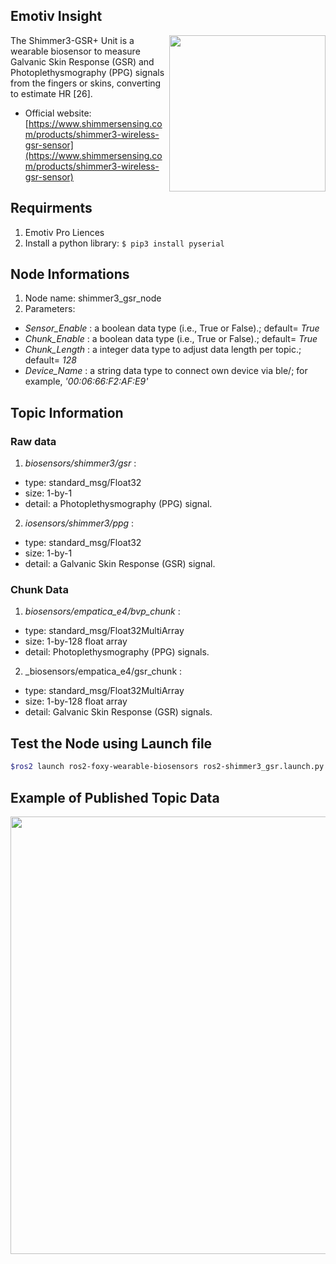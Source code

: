 ## Emotiv Insight
<img align="right" width="250" src="https://github.com/SMARTlab-Purdue/ros2-foxy-wearable-biosensors/blob/master/media/img/Shimmer%20GSR%202_1.png">
The Shimmer3-GSR+ Unit is a wearable biosensor to measure Galvanic Skin Response (GSR) and Photoplethysmography (PPG) signals from the fingers or skins, converting to estimate HR [26].


* Official website: [https://www.shimmersensing.com/products/shimmer3-wireless-gsr-sensor](https://www.shimmersensing.com/products/shimmer3-wireless-gsr-sensor)

## Requirments
1) Emotiv Pro Liences
2) Install a python library: ```$ pip3 install pyserial```

## Node Informations
1) Node name: shimmer3_gsr_node
2) Parameters:
  * _Sensor_Enable_ : a boolean data type (i.e., True or False).; default= _True_
  * _Chunk_Enable_ : a boolean data type (i.e., True or False).; default= _True_
  * _Chunk_Length_ : a integer data type to adjust data length per topic.; default= _128_
  * _Device_Name_ : a string data type to connect own device via ble/; for example, _'00:06:66:F2:AF:E9'_

## Topic Information
### Raw data
1) _biosensors/shimmer3/gsr_ : 
* type: standard_msg/Float32
* size: 1-by-1 
* detail: a Photoplethysmography (PPG) signal.
2) _iosensors/shimmer3/ppg_ :
* type: standard_msg/Float32
* size: 1-by-1 
* detail: a Galvanic Skin Response (GSR) signal. 

### Chunk Data
1) _biosensors/empatica_e4/bvp_chunk_ : 
* type: standard_msg/Float32MultiArray
* size: 1-by-128 float array
* detail: Photoplethysmography (PPG) signals.
2) _biosensors/empatica_e4/gsr_chunk :
* type: standard_msg/Float32MultiArray
* size: 1-by-128 float array
* detail: Galvanic Skin Response (GSR) signals. 

## Test the Node using Launch file

```bash
$ros2 launch ros2-foxy-wearable-biosensors ros2-shimmer3_gsr.launch.py
```

## Example of Published Topic Data
<p align="center">
<img src="https://github.com/SMARTlab-Purdue/ros2-foxy-wearable-biosensors/blob/master/media/img/shimmer3_data.jpg" width="700" >
</p>

